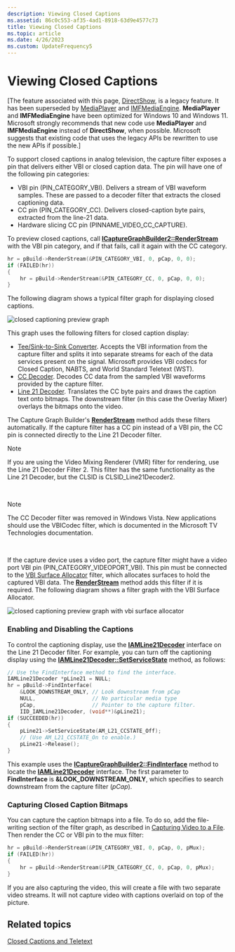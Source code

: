 ```yaml
---
description: Viewing Closed Captions
ms.assetid: 86c0c553-af35-4ad1-8918-63d9e4577c73
title: Viewing Closed Captions
ms.topic: article
ms.date: 4/26/2023
ms.custom: UpdateFrequency5
---
```


# Viewing Closed Captions

\[The feature associated with this page, [DirectShow](/windows/win32/directshow/directshow), is a legacy feature. It has been superseded by [MediaPlayer](/uwp/api/Windows.Media.Playback.MediaPlayer) and [IMFMediaEngine](/windows/win32/api/mfmediaengine/nn-mfmediaengine-imfmediaengine). **MediaPlayer** and **IMFMediaEngine** have been optimized for Windows 10 and Windows 11. Microsoft strongly recommends that new code use **MediaPlayer** and **IMFMediaEngine** instead of **DirectShow**, when possible. Microsoft suggests that existing code that uses the legacy APIs be rewritten to use the new APIs if possible.\]

To support closed captions in analog television, the capture filter exposes a pin that delivers either VBI or closed caption data. The pin will have one of the following pin categories:

-   VBI pin (PIN\_CATEGORY\_VBI). Delivers a stream of VBI waveform samples. These are passed to a decoder filter that extracts the closed captioning data.
-   CC pin (PIN\_CATEGORY\_CC). Delivers closed-caption byte pairs, extracted from the line-21 data.
-   Hardware slicing CC pin (PINNAME\_VIDEO\_CC\_CAPTURE).

To preview closed captions, call [**ICaptureGraphBuilder2::RenderStream**](/windows/desktop/api/Strmif/nf-strmif-icapturegraphbuilder2-renderstream) with the VBI pin category, and if that fails, call it again with the CC category.


```C++
hr = pBuild->RenderStream(&PIN_CATEGORY_VBI, 0, pCap, 0, 0);
if (FAILED(hr))
{
    hr = pBuild->RenderStream(&PIN_CATEGORY_CC, 0, pCap, 0, 0);
}
```



The following diagram shows a typical filter graph for displaying closed captions.

![closed captioning preview graph](images/vidcap08.png)

This graph uses the following filters for closed caption display:

-   [Tee/Sink-to-Sink Converter](tee-sink-to-sink-converter.md). Accepts the VBI information from the capture filter and splits it into separate streams for each of the data services present on the signal. Microsoft provides VBI codecs for Closed Caption, NABTS, and World Standard Teletext (WST).
-   [CC Decoder](cc-decoder-filter.md). Decodes CC data from the sampled VBI waveforms provided by the capture filter.
-   [Line 21 Decoder](line-21-decoder-filter.md). Translates the CC byte pairs and draws the caption text onto bitmaps. The downstream filter (in this case the Overlay Mixer) overlays the bitmaps onto the video.

The Capture Graph Builder's [**RenderStream**](/windows/desktop/api/Strmif/nf-strmif-icapturegraphbuilder2-renderstream) method adds these filters automatically. If the capture filter has a CC pin instead of a VBI pin, the CC pin is connected directly to the Line 21 Decoder filter.

> [!Note]  
> If you are using the Video Mixing Renderer (VMR) filter for rendering, use the Line 21 Decoder Filter 2. This filter has the same functionality as the Line 21 Decoder, but the CLSID is CLSID\_Line21Decoder2.

 

> [!Note]  
> The CC Decoder filter was removed in Windows Vista. New applications should use the VBICodec filter, which is documented in the Microsoft TV Technologies documentation.

 

If the capture device uses a video port, the capture filter might have a video port VBI pin (PIN\_CATEGORY\_VIDEOPORT\_VBI). This pin must be connected to the [VBI Surface Allocator](vbi-surface-allocator.md) filter, which allocates surfaces to hold the captured VBI data. The [**RenderStream**](/windows/desktop/api/Strmif/nf-strmif-icapturegraphbuilder2-renderstream) method adds this filter if it is required. The following diagram shows a filter graph with the VBI Surface Allocator.

![closed captioning preview graph with vbi surface allocator](images/vidcap09.png)

### Enabling and Disabling the Captions

To control the captioning display, use the [**IAMLine21Decoder**](/previous-versions/windows/desktop/api/il21dec/nn-il21dec-iamline21decoder) interface on the Line 21 Decoder filter. For example, you can turn off the captioning display using the [**IAMLine21Decoder::SetServiceState**](/previous-versions/windows/desktop/api/il21dec/nf-il21dec-iamline21decoder-setservicestate) method, as follows:


```C++
// Use the FindInterface method to find the interface.
IAMLine21Decoder *pLine21 = NULL;
hr = pBuild->FindInterface(
    &LOOK_DOWNSTREAM_ONLY, // Look downstream from pCap 
    NULL,                  // No particular media type
    pCap,                  // Pointer to the capture filter.
    IID_IAMLine21Decoder, (void**)&pLine21);
if (SUCCEEDED(hr))
{
    pLine21->SetServiceState(AM_L21_CCSTATE_Off);
    // (Use AM_L21_CCSTATE_On to enable.)
    pLine21->Release();
}
```



This example uses the [**ICaptureGraphBuilder2::FindInterface**](/windows/desktop/api/Strmif/nf-strmif-icapturegraphbuilder2-findinterface) method to locate the [**IAMLine21Decoder**](/previous-versions/windows/desktop/api/il21dec/nn-il21dec-iamline21decoder) interface. The first parameter to **FindInterface** is **&LOOK\_DOWNSTREAM\_ONLY**, which specifies to search downstream from the capture filter (*pCap*).

### Capturing Closed Caption Bitmaps

You can capture the caption bitmaps into a file. To do so, add the file-writing section of the filter graph, as described in [Capturing Video to a File](capturing-video-to-a-file.md). Then render the CC or VBI pin to the mux filter:


```C++
hr = pBuild->RenderStream(&PIN_CATEGORY_VBI, 0, pCap, 0, pMux);
if (FAILED(hr))
{
    hr = pBuild->RenderStream(&PIN_CATEGORY_CC, 0, pCap, 0, pMux);
}
```



If you are also capturing the video, this will create a file with two separate video streams. It will not capture video with captions overlaid on top of the picture.

## Related topics

<dl> <dt>

[Closed Captions and Teletext](closed-captions-and-teletext.md)
</dt> </dl>

 

 




